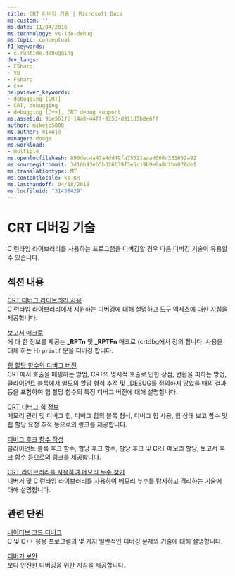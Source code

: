 ```yaml
---
title: CRT 디버깅 기술 | Microsoft Docs
ms.custom: ''
ms.date: 11/04/2016
ms.technology: vs-ide-debug
ms.topic: conceptual
f1_keywords:
- c.runtime.debugging
dev_langs:
- CSharp
- VB
- FSharp
- C++
helpviewer_keywords:
- debugging [CRT]
- CRT, debugging
- debugging [C++], CRT debug support
ms.assetid: 9be561f6-14a8-44ff-925d-d911d5b8e6ff
author: mikejo5000
ms.author: mikejo
manager: douge
ms.workload:
- multiple
ms.openlocfilehash: 890dec4a47a4dd49fa75521aaad068d331652a92
ms.sourcegitcommit: 3d10b93eb5b326639f3e5c19b9e6a8d1ba078de1
ms.translationtype: MT
ms.contentlocale: ko-KR
ms.lasthandoff: 04/18/2018
ms.locfileid: "31458429"
---
```

# <a name="crt-debugging-techniques"></a>CRT 디버깅 기술
C 런타임 라이브러리를 사용하는 프로그램을 디버깅할 경우 다음 디버깅 기술이 유용할 수 있습니다.  
  
## <a name="in-this-section"></a>섹션 내용  
 [CRT 디버그 라이브러리 사용](../debugger/crt-debug-library-use.md)  
 C 런타임 라이브러리에서 지원하는 디버깅에 대해 설명하고 도구 액세스에 대한 지침을 제공합니다.  
  
 [보고서 매크로](../debugger/macros-for-reporting.md)  
 에 대 한 정보를 제공는 **_RPTn** 및 **_RPTFn** 매크로 (crtdbg에서 정의 합니다. 사용을 대체 하는 H) `printf` 문을 디버깅 합니다.  
  
 [힙 할당 함수의 디버그 버전](../debugger/debug-versions-of-heap-allocation-functions.md)  
 CRT에서 호출을 매핑하는 방법, CRT의 명시적 호출로 인한 장점, 변환을 피하는 방법, 클라이언트 블록에서 별도의 할당 형식 추적 및 _DEBUG를 정의하지 않았을 때의 결과 등을 포함하여 힙 할당 함수의 특정 디버그 버전에 대해 설명합니다.  
  
 [CRT 디버그 힙 정보](../debugger/crt-debug-heap-details.md)  
 메모리 관리 및 디버그 힙, 디버그 힙의 블록 형식, 디버그 힙 사용, 힙 상태 보고 함수 및 힙 할당 요청 추적 등으로의 링크를 제공합니다.  
  
 [디버그 후크 함수 작성](../debugger/debug-hook-function-writing.md)  
 클라이언트 블록 후크 함수, 할당 후크 함수, 할당 후크 및 CRT 메모리 할당, 보고서 후크 함수 등으로의 링크를 제공합니다.  
  
 [CRT 라이브러리를 사용하여 메모리 누수 찾기](../debugger/finding-memory-leaks-using-the-crt-library.md)  
 디버거 및 C 런타임 라이브러리를 사용하여 메모리 누수를 탐지하고 격리하는 기술에 대해 설명합니다.  
  
## <a name="related-sections"></a>관련 단원  
 [네이티브 코드 디버그](../debugger/debugging-native-code.md)  
 C 및 C++ 응용 프로그램의 몇 가지 일반적인 디버깅 문제와 기술에 대해 설명합니다.  
  
 [디버거 보안](../debugger/debugger-security.md)  
 보다 안전한 디버깅을 위한 지침을 제공합니다.